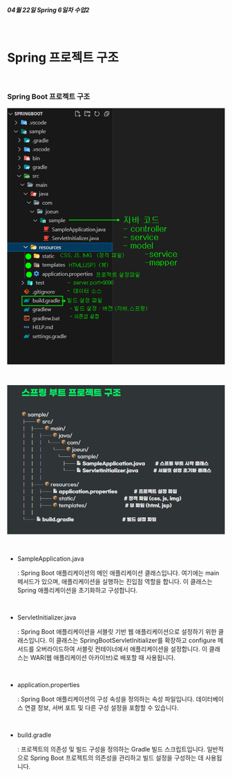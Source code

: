  **<h5>04월 22일 Spring 6일차 수업2</h5>** <br>

# Spring 프로젝트 구조
<br>

### Spring Boot 프로젝트 구조 <br>

![스프링부트 프로젝트 구조](./img/springboot.png)

<br>

![스프링부트 프로젝트](./img/project.PNG)

<br>

- SampleApplication.java <br>

    : Spring Boot 애플리케이션의 메인 애플리케이션 클래스입니다. 여기에는 main 메서드가 있으며, 애플리케이션을 실행하는 진입점 역할을 합니다. 
    이 클래스는 Spring 애플리케이션을 초기화하고 구성합니다. 
<br>

- ServletInitializer.java <br>

    : Spring Boot 애플리케이션을 서블릿 기반 웹 애플리케이션으로 설정하기 위한 클래스입니다. 이 클래스는 SpringBootServletInitializer를 확장하고 configure 메서드를 오버라이드하여 서블릿 컨테이너에서 애플리케이션을 설정합니다. 
    이 클래스는 WAR(웹 애플리케이션 아카이브)로 배포할 때 사용됩니다.
<br>


- application.properties <br>

    : Spring Boot 애플리케이션의 구성 속성을 정의하는 속성 파일입니다. 데이터베이스 연결 정보, 서버 포트 및 다른 구성 설정을 포함할 수 있습니다.
<br>

- build.gradle <br>

    : 프로젝트의 의존성 및 빌드 구성을 정의하는 Gradle 빌드 스크립트입니다. 일반적으로 Spring Boot 프로젝트의 의존성을 관리하고 빌드 설정을 구성하는 데 사용됩니다.
<br>

<br>